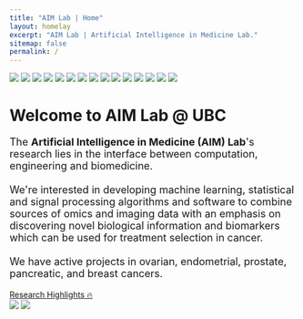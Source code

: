 ```yaml
---
title: "AIM Lab | Home"
layout: homelay
excerpt: "AIM Lab | Artificial Intelligence in Medicine Lab."
sitemap: false
permalink: /
---
```


<div class="front-effect-container">
    <img class="image" data-index="0" data-status="inactive" src="../img/front_effect/OvCa-Zoom.jpg" />
    <img class="image" data-index="1" data-status="inactive" src="../img/front_effect/OvCa-Zoom7.jpg" />
    <img class="image" data-index="2" data-status="inactive" src="../img/front_effect/OvCa-Zoom6.jpg" />
    <img class="image" data-index="3" data-status="inactive" src="../img/front_effect/OvCa-Zoom8.jpg" />
    <img class="image" data-index="4" data-status="inactive" src="../img/front_effect/OvCa-Zoom12.jpg" />
    <img class="image" data-index="5" data-status="inactive" src="../img/front_effect/OvCa-Zoom9.jpg" />
    <img class="image" data-index="6" data-status="inactive" src="../img/front_effect/OvCa-Zoom13.jpg" />
    <img class="image" data-index="7" data-status="inactive" src="../img/front_effect/OvCa-Zoom10.jpg" />
    <img class="image" data-index="8" data-status="inactive" src="../img/front_effect/OvCa-Zoom5.jpg" />
    <img class="image" data-index="9" data-status="inactive" src="../img/front_effect/OvCa-Zoom15.jpg" />
    <img class="image" data-index="10" data-status="inactive" src="../img/front_effect/OvCa-Zoom3.jpg" />
    <img class="image" data-index="11" data-status="inactive" src="../img/front_effect/OvCa-Zoom11.jpg" />
    <img class="image" data-index="12" data-status="inactive" src="../img/front_effect/OvCa-Zoom4.jpg" />
    <img class="image" data-index="13" data-status="inactive" src="../img/front_effect/OvCa-Zoom2.jpg" />
    <img class="image" data-index="14" data-status="inactive" src="../img/front_effect/OvCa-Zoom14.jpg" />
</div>

<div>
    <div class="container-fluid front-textbox">
        <div class="section">
            <div>
                <h1 class="title"><b>Welcome to AIM Lab @ UBC</b></h1>
                <p style="font-size: 18px">
                The <b>Artificial Intelligence in Medicine (AIM) Lab</b>'s research lies in the interface between computation, engineering and biomedicine.
                <br><br>
                We're interested in developing machine learning, statistical and signal processing algorithms and software to combine sources of omics and imaging data with an emphasis on discovering novel biological information and biomarkers which can be used for treatment selection in cancer.
                <br><br>
                We have active projects in ovarian, endometrial, prostate, pancreatic, and breast cancers.
                </p>
            </div>
        </div>
    </div>
    <div class="front-banner"><a href="/projects" class="btn front-btn">Research Highlights 🔥</a>
    </div>
    <div class="front-image-container">
        <img class="front-image" src="../img/Meetup2.jpg"/>
        <img class="front-image" src="../img/Meetup1.jpg"/>
    </div>
</div>